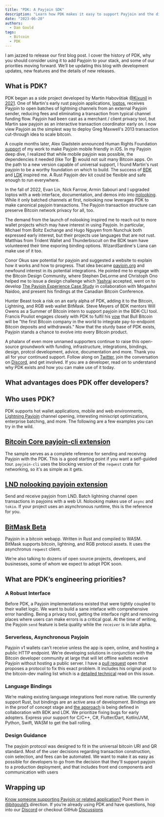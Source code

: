 ```yaml
---
title: "PDK: A Payjoin SDK"
description: "Learn how PDK makes it easy to support Payjoin and the direction it will develop in our newly launched blog."
date: "2023-06-20"
authors:
  - Dan Gould
tags:
  - Bitcoin
  - PDK
---  
```

I am jazzed to release our first blog post. I cover the history of PDK, why you should consider using it to add Payjoin to your stack, and some of our priorities moving forward. We’ll be updating this blog with development updates, new features and the details of new releases.
  
## What is PDK?

<!-- If you’re reading this, you probably know something about the Lightning Development Kit, the easy-to-use open-source tool that simplifies how developers add highly secure, privacy-preserving Lightning functionality to bitcoin applications. What you might not know is how it got started.  -->

PDK began as a side project developed by Martin Habovštiak [@Kixunil](https://github.com/kixunil) in [2021](https://github.com/payjoin/rust-payjoin/commit/d70c447af622e2b9db34b833fe22a80ff3b2d223). One of Martin's early rust payjoin applications, [loptos](https://github.com/Kixunil/loptos), receives Payjoin  to open batches of lightning channels from an external Payjoin sender, reducing fees and eliminating a transaction from typical channel funding flow. Payjoin had been cast as a merchant / client privacy tool, but Martin saw payjoin as an interactive transaction coordinator early on. I now view Payjoin as the simplest way to deploy Greg Maxwell's 2013 transaction cut-through idea to scale bitcoin.

A couple months later, Alex Gladstein announced Human Rights Foundation [support](https://twitter.com/gladstein/status/1437796214376845315) of my work to make Payjoin mobile friendly in iOS. In my Payjoin deep dive, I realized that while mobile payjoin was possible, the dependencies it needed (like Tor 👀) would not suit many Bitcoin apps. On the path to a new version capable of universal support, I found Martin's rust payjoin to be a worthy foundation on which to build. The success of [BDK](https://bitcoindevkit.org/) and [LDK](https://lightningdevkit.org) inspired me. A Rust Payjoin dev kit could be flexible and safe enough to run everywhere.

In the fall of 2022, Evan Lin, Nick Farrow, Armin Sabouri and I upgraded loptos with a web interface, documentation, and demos into into [nolooking](https://github.com/chaincase-app/nolooking). While it only batched channels at first, nolooking now leverages PDK to make canonical payjoin transactions. The Payjoin transaction structure can preserve Bitcoin network privacy for all, too.

The demand from the launch of nolooking inspired me to reach out to more wallet projects which may have interest in using Payjoin. In particular, Michael from Boltz Exchange and Hugo Nguyen from Nunchuk both expressed early interest, but their projects use languages that are not rust. Matthias from Trident Wallet and Thunderbiscuit on the BDK team have volunteered their time exporing binding options. WizardSardine's Liana can make use of it too.

Conor Okus saw potential for payjoin and suggested a website to explain how it works and how to progress. That idea became [payjoin.org](https://payjoin.org) and newfound interest in its potential integrations. He pointed me to engage with the Bitcoin Design Community, where Stephen DeLorme and Christoph Ono helped me to issue a design challenge which [Yashraj](https://twitter.com/Yashraj__) accepted, went on to develop [The Payjoin Experience Case Study](https://bitcoin.design/guide/case-studies/payjoin/) in collaboration with Mogashni Naidoo, and present his findings at the Canadian Bitcoin Conference.

Hunter Beast took a risk on an early alpha of PDK, adding it to the Bitcoin, Lightning, and RGB web wallet BitMask. Steve Meyers of BDK mentors Will Owens as a Summer of Bitcoin intern to support payjoin in the BDK-CLI tool. Francis Pouliot engages closely with PDK to fulfil his [vow](https://twitter.com/francispouliot_/status/1138131827258986499) that Bull Bitcoin will be "the first Bitcoin company in the world to integrate pay-to-endpoint Bitcoin deposits and withdrawals." Now that the sturdy base of PDK exists, Payjoin stands a chance to evolve into every Bitcoin product.

A phalanx of even more unnamed supporters continue to raise this open-source groundwork with funding, infrastructure, integrations, bindings, design, protcol development, advice, documentation and more. Thank you all for your continued support. Follow along on [Twitter](), join the conversation on [Discord](), and get involved. If you are a developer, read on to understand why PDK exists and how you can make use of it today.

## What advantages does PDK offer developers?

<!-- Before committing to LDK, we spoke with over 50 wallet developers to learn what challenges they faced. We learned that developing Lightning apps was a universally bad experience, especially in mobile environments, and that a small team of experienced engineers could take up to two years to build a basic Lightning application. So… not great. 

LDK is a flexible Lightning implementation that focuses on running the Lightning node on a mobile phone in a non-custodial manner, which has significant privacy and sovereignty benefits. While this presents some technical challenges, non-custodial mobile apps are where LDK specializes, whether someone is building a wallet from scratch or integrating LDK into one that already exists.

Before LDK, if your team wanted to add Lightning functionality to a mobile app, you most likely had to modify and customize an existing implementation like LND to make it suitable for mobile devices. Core Lightning is also hard to run on iPhones. Both of these implementations are out-of-the-box node solutions that provide solid RPC and HTTP interfaces, but are targeted for server environments or simply aren’t suited to mobile. 

Furthermore, if you want to turn your on-chain wallet into a unified wallet experience or source chain data from a third-party server using the Electrum protocol for resource-constrained devices, it’s complex, time-consuming, and a huge engineering undertaking.

Maintaining an LN implementation that you can trust with real money is challenging, and different needs exist for routing nodes and mobile nodes. Maintenance costs also increase over time due to ageing codebases, interactions with other layers, and new use cases with different performance and security trade-offs. We see this with [Breez](https://github.com/breez/breezmobile) forking [LND](https://github.com/breez/lnd) to make it suitable for mobile and ACINQ doing something similar with [Phoenix](https://github.com/ACINQ/phoenix) wallet and [lightning-kmp](https://github.com/ACINQ/lightning-kmp).  

We created LDK in multiple languages with an API-first approach designed to run at the application layer, like Rust’s [Persist](https://docs.rs/lightning/latest/lightning/chain/chainmonitor/trait.Persist.html) trait. Persist defines behaviour for persisting channel states but lets you specify whether you write this data to disk or another backup mechanism, such as the cloud. You don’t need to write an LN implementation from scratch or modify an existing one to use LN functionality. Just call our APIs from your app.

Finally (for this section), LDK’s flexibility enables several different architectures without sacrificing security. Its lightweight design can be optimized to run on embedded devices or HSMs (hardware security modules) and it doesn’t make system calls, so it can run in almost any OS environment. For example, you can opt to run some Lightning logic, such as signing transactions and updating channel states on an HSM that has specific [spending policies](https://gitlab.com/lightning-signer/docs/-/blob/master/README.md) and manages private keys. Then you connect it to a server with its own TCP/IP stack using a serial communication method such as USB. 

Check out this [presentation](https://www.youtube.com/watch?v=9-81tobFSKg) at btc++ by [Jeff Czyz](https://twitter.com/jkczyz) and [Arik Sosman](https://twitter.com/arikaleph) to learn more about LDK [use cases](https://lightningdevkit.org/introduction/use_cases/). -->

## Who uses PDK?

PDK supports hot wallet applications, mobile and web environments, [Lightning Payjoin](https://chaincase.app/words/lightning-payjoin) channel opening, interesting miniscript optimizations, enterprise batching, and more. The following are a few examples you can try in the wild.

## [Bitcoin Core payjoin-cli extension](https://github.com/payjoin/rust-payjoin/tree/master/payjoin-cli)

The sample serves as a complete reference for sending and receiving Payjoin with
the PDK. This is a good starting point if you want a self-guided tour. `payjoin-cli` uses the blocking version of the `reqwest` crate for networking, so it's as simple as it gets.

## [LND nolooking payjoin extension](https://github.com/chaincase-app/nolooking)

Send and receive payjoin from LND. Batch lightning channel open transactions in payjoins with a web UI. Nolooking makes use of `async` and `tokio`. If your project uses an asynchronous runtime, this is the reference for you.

## [BitMask Beta](https://beta.bitmask.app)

Payjoin in a bitcoin webapp. Written in Rust and compiled to WASM. BitMask supports bitcoin, lightning, and RGB protocol assets. It uses the asynchronus `reqwest` client.

We’re also talking to dozens of open source projects, developers, and businesses, some of whom we expect to adopt PDK soon.

## What are PDK’s engineering priorities?

### A Robust Interface

Before PDK, a Payjoin implementations existed that were tightly coupled to their wallet logic. We want to build a sane inteface with comprehensive error handling. Being a privacy tool, getting the interface right and removing places where users can make errors is a critical goal. At the time of writing, the Payjoin `send` feature is beta quality while the `receiver` is in late alpha.

### Serverless, Asynchronous Payjoin

Payjoin v1 wallets can't receive unless the app is open, online, and hosting a public HTTP endpoint. We’re developing solutions in conjunction with the Bitcoin developer community at large that will let offline wallets receive Payjoin without hosting a public server. I have a [pull request](https://github.com/payjoin/rust-payjoin/pull/21) open that proposes a protocol to fix this exact problem. It includes his original post to the bitcoin-dev mailing list which is a [detailed technical](https://lists.linuxfoundation.org/pipermail/bitcoin-dev/2023-January/021364.html) read on this issue.

### Language Bindings

We’re making existing language integrations feel more native. We currently support Rust, but bindings are an active area of development. Bindings are in the proof of concept stage and [the approach](https://deploy-preview-144--awesome-golick-685c88.netlify.app/blog/bindings-scope/) is being defined in collaboration with BDK and LDK. We prioritize fixing bugs for early adopters. Express your support for C/C++, C#, Flutter/Dart, Kotlin/JVM, Python, Swift, WASM to get the ball rolling.

### Design Guidance

The payjoin protocol was designed to fit in the universal bitcoin URI and QR standard. Most of the user decisions regarding transaction construction, coin selection, and fees can be automated. We want to make it as easy as possible for developers to go from the decision that they'll support payjoin to a production deployment, and that includes front end components and communication with users

## Wrapping up

[Know someone supporting Payjoin or related application?](https://github.com/orgs/lightningdevkit/discussions/1554) Point them in [@bitgould’s](https://twitter.com/bitgould) direction. If you’re already using PDK and have questions, hop into our [Discord](https://discord.gg/xaYE3pDQpm) or checkout GitHub [Discussions](https://github.com/orgs/payjoin/discussions)